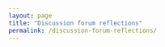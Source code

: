 ```yaml
---
layout: page
title: "Discussion forum reflections"
permalink: /discussion-forum-reflections/
---
```

